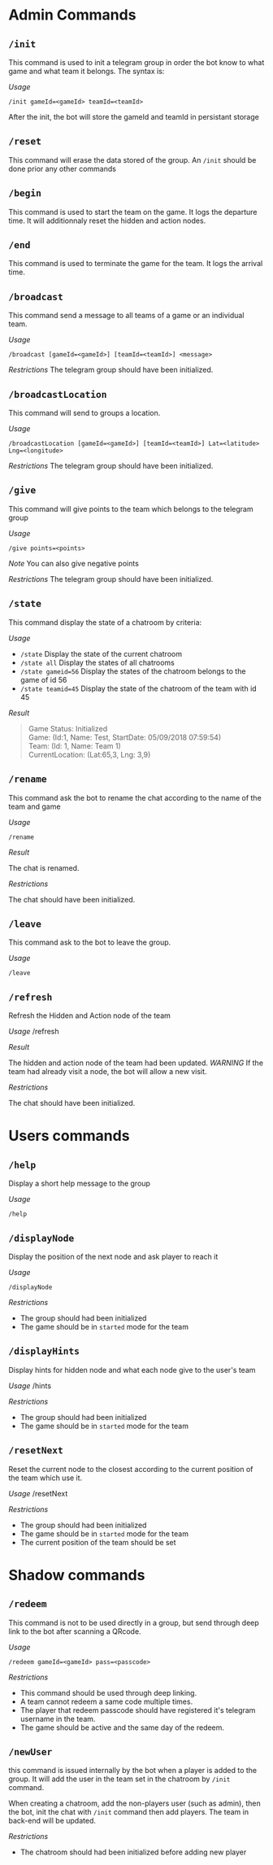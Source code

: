 # Admin Commands
## `/init`
This command is used to init a telegram group in order the bot know to what game and what team it belongs. The syntax is:

_Usage_

    /init gameId=<gameId> teamId=<teamId>

After the init, the bot will store the gameId and teamId in persistant storage

## `/reset`
This command will erase the data stored of the group. An `/init` should be done prior any other commands

## `/begin`
This command is used to start the team on the game. It logs the departure time.
It will additionnaly reset the hidden and action nodes.

## `/end`
This command is used to terminate the game for the team. It logs the arrival time.

## `/broadcast`
This command send a message to all teams of a game or an individual team.

_Usage_

    /broadcast [gameId=<gameId>] [teamId=<teamId>] <message>

_Restrictions_
The telegram group should have been initialized.

## `/broadcastLocation`
This command will send to groups a location.

_Usage_

    /broadcastLocation [gameId=<gameId>] [teamId=<teamId>] Lat=<latitude> Lng=<longitude>

_Restrictions_
The telegram group should have been initialized.

## `/give`
This command will give points to the team which belongs to the telegram group

_Usage_

    /give points=<points>

_Note_ You can also give negative points
 
_Restrictions_
The telegram group should have been initialized.

## `/state`
This command display the state of a chatroom by criteria:

_Usage_

* `/state`
    Display the state of the current chatroom
* `/state all`
    Display the states of all chatrooms
* `/state gameid=56`
    Display the states of the chatroom belongs to the game of id 56
* `/state teamid=45`
    Display the state of the chatroom of the team with id 45

_Result_
> Game Status: Initialized  
> Game: (Id:1, Name: Test, StartDate: 05/09/2018 07:59:54)  
> Team: (Id: 1, Name: Team 1)  
> CurrentLocation: (Lat:65,3, Lng: 3,9)  

## `/rename`
This command ask the bot to rename the chat according to the name of the team and game

_Usage_

    /rename

_Result_

The chat is renamed.

_Restrictions_

The chat should have been initialized.

## `/leave`
This command ask to the bot to leave the group.

_Usage_

    /leave

## `/refresh`
Refresh the Hidden and Action node of the team

_Usage_
	/refresh

_Result_

The hidden and action node of the team had been updated. _WARNING_ If the team had already visit a node, 
the bot will allow a new visit.

_Restrictions_

The chat should have been initialized.

# Users commands
## `/help`
Display a short help message to the group

_Usage_

`/help`


## `/displayNode`
Display the position of the next node and ask player to reach it

_Usage_

`/displayNode`

_Restrictions_
* The group should had been initialized
* The game should be in `started` mode for the team

## `/displayHints`
Display hints for hidden node and what each node give to the user's team

_Usage_
/hints

_Restrictions_
* The group should had been initialized
* The game should be in `started` mode for the team

## `/resetNext`
Reset the current node to the closest according to the current position of the team which use it.

_Usage_
/resetNext

_Restrictions_
* The group should had been initialized
* The game should be in `started` mode for the team
* The current position of the team should be set

# Shadow commands
## `/redeem`
This command is not to be used directly in a group, but send through deep link to the bot after scanning a QRcode.

_Usage_

    /redeem gameId=<gameId> pass=<passcode>

_Restrictions_
* This command should be used through deep linking. 
* A team cannot redeem a same code multiple times. 
* The player that redeem passcode should have registered it's telegram username in the team. 
* The game should be active and the same day of the redeem.

## `/newUser`
this command is issued internally by the bot when a player is added to the group. It will add the user in the team set in the chatroom by `/init` command.

When creating a chatroom, add the non-players user (such as admin), then the bot, init the chat with `/init` command then add players. The team in back-end will be updated.

_Restrictions_
* The chatroom should had been initialized before adding new player


